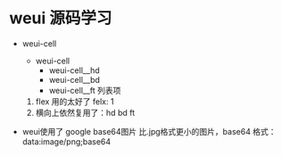 #  weui  源码学习

- weui-cell
    - weui-cell
        - weui-cell__hd
        - weui-cell__bd
        - weui-cell__ft
    列表项

    1. flex  用的太好了
        felx: 1 
    2. 横向上依然复用了：hd  bd  ft

- weui使用了 google base64图片
    比.jpg格式更小的图片，base64 格式：data:image/png;base64
